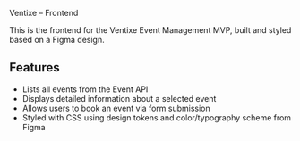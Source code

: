  Ventixe – Frontend

This is the frontend for the Ventixe Event Management MVP, built and styled based on a Figma design.

## Features
- Lists all events from the Event API
- Displays detailed information about a selected event
- Allows users to book an event via form submission
- Styled with CSS using design tokens and color/typography scheme from Figma
